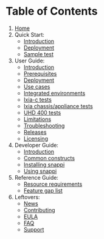 # Table of Contents

1. [Home](index.md)
2. Quick Start:
     * [Introduction](quick-start-introduction.md)
     * [Deployment](quick-start-deployment.md)
     * [Sample test](sample-test.md)
3. User Guide:
    * [Introduction](user-guide-introduction.md)
    * [Prerequisites](prerequisites.md)
    * [Deployment](deployments.md)
    * [Use cases](usecases.md)
    * [Integrated environments](integrated-environments.md)
    * [Ixia-c tests](tests-ixia-c.md)
    * [Ixia chassis/appliance tests](tests-chassis-app.md)
    * [UHD 400 tests](tests-uhd400.md)
    * [Limitations](limitations.md)
    * [Troubleshooting](troubleshooting.md)
    * [Releases](releases.md)
    * [Licensing](licensing.md)
4. Developer Guide:
    * [Introduction](developer-guide-introduction.md)
    * [Common constructs](snappi-constructs.md)
    * [Installing snappi](snappi-install.md)
    * [Using snappi](hello-snappi.md)
5. Reference Guide:
    * [Resource requirements](reference/resource-requirements.md)
    * [Feature gap list](reference/feature-gap-table.md)
6. Leftovers:
    * [News](news.md)
    * [Contributing](contribute.md)
    * [EULA](eula.md)
    * [FAQ](faq.md)
    * [Support](support.md)
